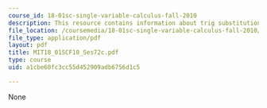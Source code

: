 ```yaml
---
course_id: 18-01sc-single-variable-calculus-fall-2010
description: This resource contains information about trig substitution.
file_location: /coursemedia/18-01sc-single-variable-calculus-fall-2010/a1cbe60fc3cc55d452909adb6756d1c5_MIT18_01SCF10_Ses72c.pdf
file_type: application/pdf
layout: pdf
title: MIT18_01SCF10_Ses72c.pdf
type: course
uid: a1cbe60fc3cc55d452909adb6756d1c5

---
```

None